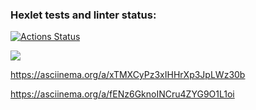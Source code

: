 ### Hexlet tests and linter status:
[![Actions Status](https://github.com/Agrarox666/python-project-49/workflows/hexlet-check/badge.svg)](https://github.com/Agrarox666/python-project-49/actions)

<a href="https://codeclimate.com/github/Agrarox666/python-project-49/maintainability"><img src="https://api.codeclimate.com/v1/badges/fc1464fbf627ca6f83e8/maintainability" /></a>

https://asciinema.org/a/xTMXCyPz3xIHHrXp3JpLWz30b

https://asciinema.org/a/fENz6GknoINCru4ZYG9O1L1oi
